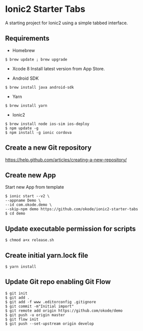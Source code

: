 Ionic2 Starter Tabs
===================

A starting project for Ionic2 using a simple tabbed interface.

Requirements
------------

* Homebrew
```
$ brew update ; brew upgrade
```

* Xcode 8
Install latest version from App Store.

* Android SDK
```
$ brew install java android-sdk
```

* Yarn
```
$ brew install yarn
```

* Ionic2
```
$ brew install node ios-sim ios-deploy
$ npm update -g
$ npm install -g ionic cordova
```

Create a new Git repository
---------------------------
https://help.github.com/articles/creating-a-new-repository/

Create new App
--------------
Start new App from template
```
$ ionic start --v2 \
--appname Demo \
--id com.okode.demo \
--skip-npm demo https://github.com/okode/ionic2-starter-tabs
$ cd demo
```

Update executable permission for scripts
----------------------------------------
```
$ chmod a+x release.sh
```

Create initial yarn.lock file
-----------------------------
```
$ yarn install
```

Update Git repo enabling Git Flow
---------------------------------
```
$ git init
$ git add .
$ git add -f www .editorconfig .gitignore
$ git commit -m"Initial import"
$ git remote add origin https://github.com/okode/demo
$ git push -u origin master
$ git flow init
$ git push --set-upstream origin develop
```
